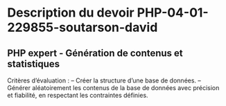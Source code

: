 # Description du devoir PHP-04-01-229855-soutarson-david

## PHP expert - Génération de contenus et statistiques

Critères d’évaluation :
– Créer la structure d’une base de données.
– Générer aléatoirement les contenus de la base de données avec précision et fiabilité, en respectant les contraintes définies.
